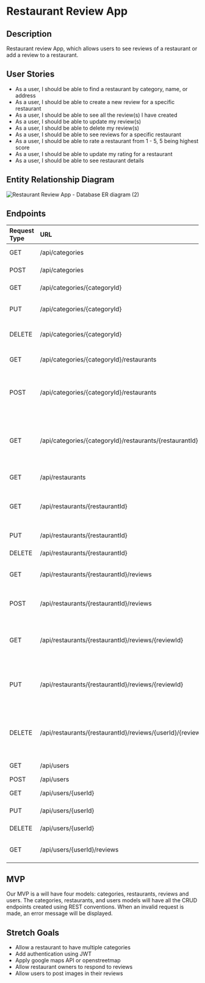 # Restaurant Review App

## Description

Restaurant review App, which allows users to see reviews of a restaurant or add a review to a restaurant.

## User Stories

- As a user, I should be able to find a restaurant by category, name, or address
- As a user, I should be able to create a new review for a specific restaurant
- As a user, I should be able to see all the review(s) I have created
- As a user, I should be able to update my review(s)
- As a user, I should be able to delete my review(s)
- As a user, I should be able to see reviews for a specific restaurant
- As a user, I should be able to rate a restaurant from 1 - 5, 5 being highest score
- As a user, I should be able to update my rating for a restaurant
- As a user, I should be able to see restaurant details

## Entity Relationship Diagram

![Restaurant Review App - Database ER diagram (2)](https://user-images.githubusercontent.com/94083595/148434095-c81b6d37-cc6d-4ec6-8f1c-42934b1a430a.png)




## Endpoints

| Request Type | URL                                                         | Functionality                                                       |
| :----------- |:------------------------------------------------------------|:--------------------------------------------------------------------|
| GET          | /api/categories                                             | get all the categories                                              |
| POST         | /api/categories                                             | create a category                                                   |
| GET          | /api/categories/{categoryId}                                | get a specific category                                             |
| PUT          | /api/categories/{categoryId}                                | update a specific category                                          |
| DELETE       | /api/categories/{categoryId}                                | delete a specific category                                          |
| GET          | /api/categories/{categoryId}/restaurants                    | List all restaurants in category                                    |
| POST         | /api/categories/{categoryId}/restaurants                    | Creates a new restaurant in the given category                      |
| GET          | /api/categories/{categoryId}/restaurants/{restaurantId}     | Gets a single restaurant with the given restaurantId and categoryId |
| GET          | /api/restaurants                                            | Gets all restaurants                                                |
| GET          | /api/restaurants/{restaurantId}                             | Gets a single restaurant with the given restaurantId                |
| PUT          | /api/restaurants/{restaurantId}                             | Updates a restaurant                                                |
| DELETE       | /api/restaurants/{restaurantId}                             | Deletes a restaurant                                                |
| GET          | /api/restaurants/{restaurantId}/reviews                     | List all reviews in restaurant                                      |
| POST         | /api/restaurants/{restaurantId}/reviews                     | Creates a new review in the given restaurant                        |
| GET          | /api/restaurants/{restaurantId}/reviews/{reviewId}          | Gets a single review with the given restaurantId and reviewId       |
| PUT          | /api/restaurants/{restaurantId}/reviews/{reviewId}          | Updates a review for a restaurant by a specific user and review     |
| DELETE       | /api/restaurants/{restaurantId}/reviews/{userId}/{reviewId} | Deletes a review for a restaurant by a specific user and review     |
| GET          | /api/users                                                  | Gets all the users                                                  |
| POST         | /api/users                                                  | Create a user                                                       |
| GET          | /api/users/{userId}                                         | Get a specific user                                                 |
| PUT          | /api/users/{userId}                                         | Update a specific user                                              |
| DELETE       | /api/users/{userId}                                         | Delete a specific user                                              |
| GET          | /api/users/{userId}/reviews                                 | Get all reviews from a given user                                   |


## MVP

Our MVP is a will have four models: categories, restaurants, reviews and users. The categories, restaurants, and users models will have all the CRUD endpoints created using REST conventions. When an invalid request is made, an error message will be displayed.

## Stretch Goals

- Allow a restaurant to have multiple categories
- Add authentication using JWT
- Apply google maps API or openstreetmap
- Allow restaurant owners to respond to reviews
- Allow users to post images in their reviews
